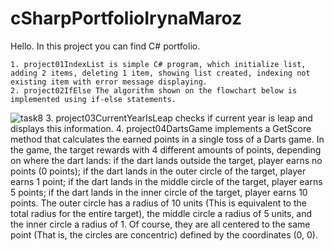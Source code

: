 # cSharpPortfolioIrynaMaroz
Hello. In this project you can find C# portfolio.

    1. project01IndexList is simple C# program, which initialize list, adding 2 items, deleting 1 item, showing list created, indexing not existing item with error message displaying.
    2. project02IfElse The algorithm shown on the flowchart below is implemented using if-else statements.

![task8](https://github.com/MarozIryna/cSharpPortfolioIrynaMaroz/assets/149661028/eed85ede-a739-4ada-873d-7038c9801356)
    3. project03CurrentYearIsLeap checks if current year is leap and displays this information.
        4. project04DartsGame implements a GetScore method that calculates the earned points in a single toss of a Darts game. In the game, the target rewards with 4 different amounts of points, depending on where the dart lands:
    if the dart lands outside the target, player earns no points (0 points);
    if the dart lands in the outer circle of the target, player earns 1 point;
    if the dart lands in the middle circle of the target, player earns 5 points;
    if the dart lands in the inner circle of the target, player earns 10 points.
The outer circle has a radius of 10 units (This is equivalent to the total radius for the entire target), the middle circle a radius of 5 units, and the inner circle a radius of 1. Of course, they are all centered to the same point (That is, the circles are concentric) defined by the coordinates (0, 0).
